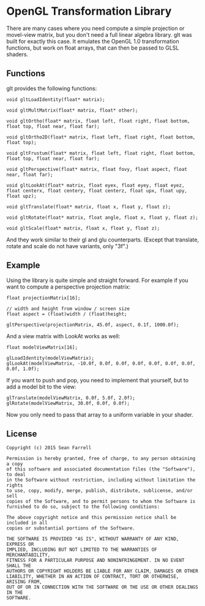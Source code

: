 OpenGL Transformation Library
=============================

There are many cases where you need compute a simple projection or movel-view
matrix, but you don't need a full linear algebra library. glt was built
for exactly this case. It emulates the OpenGL 1.0 transformation functions, 
but work on float arrays, that can then be passed to GLSL shaders.

Functions
---------

glt provides the following functions:

    void gltLoadIdentity(float* matrix);

    void gltMultMatrix(float* matrix, float* other);

    void gltOrtho(float* matrix, float left, float right, float bottom, float top, float near, float far);

    void gltOrtho2D(float* matrix, float left, float right, float bottom, float top);

    void gltFrustum(float* matrix, float left, float right, float bottom, float top, float near, float far);

    void gltPerspective(float* matrix, float fovy, float aspect, float near, float far);

    void gltLookAt(float* matrix, float eyex, float eyey, float eyez, float centerx, float centery, float centerz, float upx, float upy, float upz);

    void gltTranslate(float* matrix, float x, float y, float z);

    void gltRotate(float* matrix, float angle, float x, float y, float z);

    void gltScale(float* matrix, float x, float y, float z);

And they work similar to their gl and glu counterparts. 
(Except that translate, rotate and scale do not have variants, only "3f".)

Example
-------

Using the library is quite simple and straight forward. For example if you 
want to compute a perspective projection matrix:

    float projectionMatrix[16];
    
    // width and height from window / screen size
    float aspect = (float)width / (float)height;
    
    gltPerspective(projectionMatrix, 45.0f, aspect, 0.1f, 1000.0f);
    
And a view matrix with LookAt works as well:

    float modelViewMatrix[16];
    
    glLoadIdentity(modelViewMatrix);
    glLookAt(modelViewMatrix, -10.0f, 0.0f, 0.0f, 0.0f, 0.0f, 0.0f, 0.0f, 0.0f, 1.0f);
    
If you want to push and pop, you need to implement that yourself, but to add
a model bit to the view:

    glTranslate(modelViewMatrix, 0.0f, 5.0f, 2.0f);
    glRotate(modelViewMatrix, 30.0f, 0.0f, 0.0f);
    
Now you only need to pass that array to a uniform variable in your shader.

License
-------

    Copyright (c) 2015 Sean Farrell

    Permission is hereby granted, free of charge, to any person obtaining a copy
    of this software and associated documentation files (the "Software"), to deal
    in the Software without restriction, including without limitation the rights
    to use, copy, modify, merge, publish, distribute, sublicense, and/or sell
    copies of the Software, and to permit persons to whom the Software is
    furnished to do so, subject to the following conditions:

    The above copyright notice and this permission notice shall be included in all
    copies or substantial portions of the Software.

    THE SOFTWARE IS PROVIDED "AS IS", WITHOUT WARRANTY OF ANY KIND, EXPRESS OR
    IMPLIED, INCLUDING BUT NOT LIMITED TO THE WARRANTIES OF MERCHANTABILITY,
    FITNESS FOR A PARTICULAR PURPOSE AND NONINFRINGEMENT. IN NO EVENT SHALL THE
    AUTHORS OR COPYRIGHT HOLDERS BE LIABLE FOR ANY CLAIM, DAMAGES OR OTHER
    LIABILITY, WHETHER IN AN ACTION OF CONTRACT, TORT OR OTHERWISE, ARISING FROM,
    OUT OF OR IN CONNECTION WITH THE SOFTWARE OR THE USE OR OTHER DEALINGS IN THE
    SOFTWARE.
